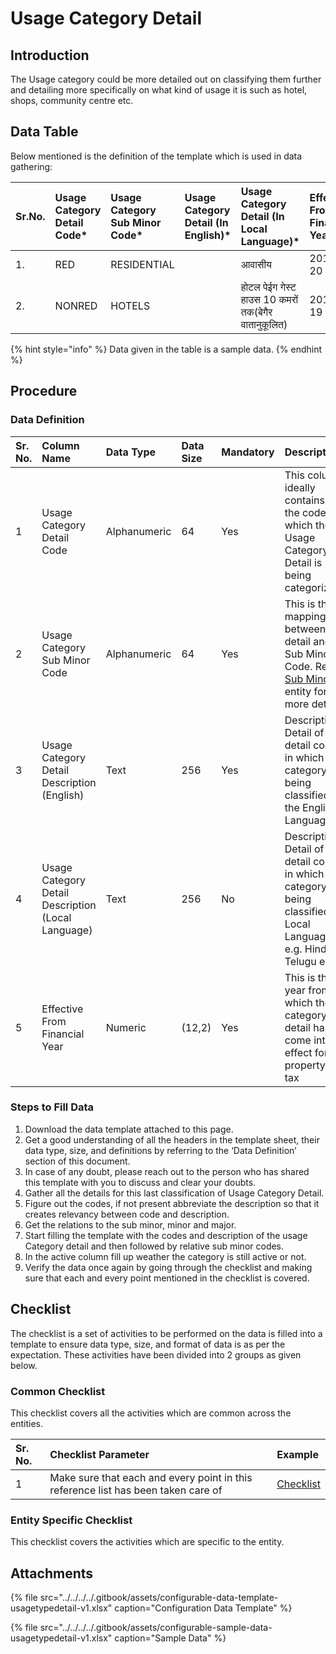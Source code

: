 # Usage Category Detail

## Introduction

The Usage category could be more detailed out on classifying them further and detailing more specifically on what kind of usage it is such as hotel, shops, community centre etc.

## Data Table

Below mentioned is the definition of the template which is used in data gathering:

| Sr.No. | Usage Category Detail Code\* | Usage Category Sub Minor Code\* | Usage Category Detail \(In English\)\* | Usage Category Detail \(In Local Language\)\* | Effective From Financial Year\* |
| :--- | :--- | :--- | :--- | :--- | :--- |
| 1. | RED | RESIDENTIAL |  | आवासीय | 2019-20 |
| 2. | NONRED | HOTELS |  | होटल पेईग गेस्ट हाउस 10 कमरों तक\(बेगैर वातानुकूलित\) | 2018-19 |

{% hint style="info" %}
Data given in the table is a sample data.
{% endhint %}

## Procedure

### Data Definition

| Sr. No. | Column Name | Data Type | Data Size | Mandatory | Description |
| :--- | :--- | :--- | :--- | :--- | :--- |
| 1 | Usage Category Detail Code | Alphanumeric | 64 | Yes | This column ideally contains the code for which the Usage Category Detail is being categorized |
| 2 | Usage Category Sub Minor Code | Alphanumeric | 64 | Yes | This is the mapping between detail and Sub Minor Code. Refer [Sub Minor ](usage-category-sub-minor.md)entity for more detail |
| 3 | Usage Category Detail Description \(English\) | Text | 256 | Yes | Description/ Detail of the detail code in which the category is being classified in the English Language |
| 4 | Usage Category Detail Description \(Local Language\) | Text | 256 | No | Description/ Detail of the detail code in which the category is being classified in Local Language. e.g. Hindi, Telugu etc. |
| 5 | Effective From Financial Year | Numeric | \(12,2\) | Yes | This is the year from which the category detail has come into effect for property tax |

### Steps to Fill Data

1. Download the data template attached to this page.
2. Get a good understanding of all the headers in the template sheet, their data type, size, and definitions by referring to the ‘Data Definition’ section of this document.
3. In case of any doubt, please reach out to the person who has shared this template with you to discuss and clear your doubts.
4. Gather all the details for this last classification of Usage Category Detail.
5. Figure out the codes, if not present abbreviate the description so that it creates relevancy between code and description.
6. Get the relations to the sub minor, minor and major.
7. Start filling the template with the codes and description of the usage Category detail and then followed by relative sub minor codes.
8. In the active column fill up weather the category is still active or not.
9. Verify the data once again by going through the checklist and making sure that each and every point mentioned in the checklist is covered.

## Checklist

The checklist is a set of activities to be performed on the data is filled into a template to ensure data type, size, and format of data is as per the expectation. These activities have been divided into 2 groups as given below.

### Common Checklist

This checklist covers all the activities which are common across the entities.

| Sr. No. | Checklist Parameter | Example |
| :--- | :--- | :--- |
| 1 | Make sure that each and every point in this reference list has been taken care of | [Checklist](../untitled-1/checklist.md) |

### Entity Specific Checklist

This checklist covers the activities which are specific to the entity.

## Attachments

{% file src="../../../../.gitbook/assets/configurable-data-template-usagetypedetail-v1.xlsx" caption="Configuration Data Template" %}

{% file src="../../../../.gitbook/assets/configurable-sample-data-usagetypedetail-v1.xlsx" caption="Sample Data" %}

